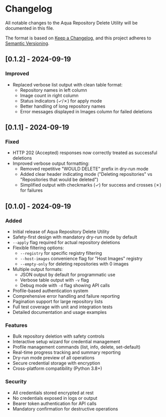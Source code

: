 # Changelog

All notable changes to the Aqua Repository Delete Utility will be documented in this file.

The format is based on [Keep a Changelog](https://keepachangelog.com/en/1.0.0/),
and this project adheres to [Semantic Versioning](https://semver.org/spec/v2.0.0.html).

## [0.1.2] - 2024-09-19

### Improved
- Replaced verbose list output with clean table format:
  - Repository names in left column
  - Image count in right column
  - Status indicators (✓/✗) for apply mode
  - Better handling of long repository names
  - Error messages displayed in Images column for failed deletions

## [0.1.1] - 2024-09-19

### Fixed
- HTTP 202 (Accepted) responses now correctly treated as successful deletions
- Improved verbose output formatting:
  - Removed repetitive "WOULD DELETE" prefix in dry-run mode
  - Added clear header indicating mode ("Deleting repositories" vs "Repositories that would be deleted")
  - Simplified output with checkmarks (✓) for success and crosses (✗) for failures

## [0.1.0] - 2024-09-19

### Added
- Initial release of Aqua Repository Delete Utility
- Safety-first design with mandatory dry-run mode by default
- `--apply` flag required for actual repository deletions
- Flexible filtering options:
  - `--registry` for specific registry filtering
  - `--host-images` convenience flag for "Host Images" registry
  - `--empty-only` for deleting repositories with 0 images
- Multiple output formats:
  - JSON output by default for programmatic use
  - Verbose table output with `-v` flag
  - Debug mode with `-d` flag showing API calls
- Profile-based authentication system
- Comprehensive error handling and failure reporting
- Pagination support for large repository lists
- Full test coverage with unit and integration tests
- Detailed documentation and usage examples

### Features
- Bulk repository deletion with safety controls
- Interactive setup wizard for credential management
- Profile management commands (list, info, delete, set-default)
- Real-time progress tracking and summary reporting
- Dry-run mode preview of all operations
- Secure credential storage with encryption
- Cross-platform compatibility (Python 3.8+)

### Security
- All credentials stored encrypted at rest
- No credentials exposed in logs or output
- Bearer token authentication for API calls
- Mandatory confirmation for destructive operations